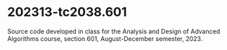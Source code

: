 # 202313-tc2038.601
Source code developed in class for the Analysis and Design of Advanced Algorithms course, section 601, August-December semester, 2023.
